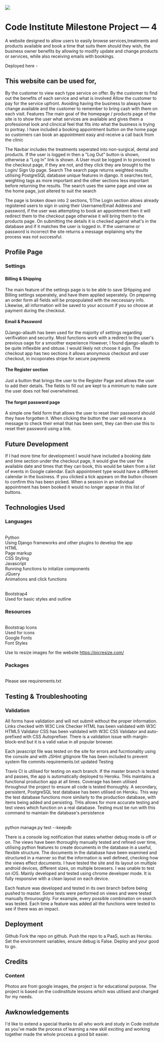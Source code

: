 <img src="https://codeinstitute.s3.amazonaws.com/fullstack/ci_logo_small.png" style="margin: 0;">
<h1>Code Institute Milestone Project — 4</h1>

A website designed to allow users to easily browse services,treatments and products available and book a time that suits them should they wish, the business owner benefits by allowing to modify update and change products or services, while also receiving emails with bookings. 

Deployed here - 

<h2>This website can be used for,</h2>

By the customer to view each type service on offer.
By the customer to find out the benefits of each service and what is involved
Allow the customer to pay for the service upfront. Avoiding having the business to always have change available and the customer to remember to bring cash with them on each visit.
Features
The main goal of the homepage / products page of the site is to show the user what services are available and gives them a professional look and clincical feel that fits into what the business is trying to portray. I have included a booking appointment button on the home page so customers can book an appointment easy and receive a call back from the clinic 

The Navbar includes the treatments seperated into non-surgical, dental and products. If the user is logged in then a "Log Out" button is shown, otherwise a "Log In" link is shown. A User must be logged in to proceed to the checkout page, if they are not, and they click they are brought to the Login/ Sign Up page.
Search
The search page returns weighted results utilising PostgreSQL database unique features in django. It searches text, weighting tags as more important and the other sections less important before returning the results. The search uses the same page and view as the home page, just altered to suit the search

The page is broken down into 2 sections, 1)The Login section allows already registered users to sign in using their Username/Email Address and password, if the user was attempting to book an appointment then it will redirect them to the checkout page otherwise it will bring them to the products page. On submitting the details it is checked against what's in the database and if it matches the user is logged in. If the username or password is incorrect the site returns a message explaining why the process was not successful.

<h2>Profile Page</h2>
<h3>Settings<h3>
  <h4>Billing & Shipping</h4>
The main feature of the settings page is to be able to save SHipping and Billing settings seperately, and have them applied seperately. On preparing an order form all fields will be propopulated with the neccessary info. Likewise, all information will be saved to your account if you so choose at payment during the checkout.

<h4>Email & Password</h4>
DJango-allauth has been used for the majority of settings regarding verifivation and security. Most functions work with a redirect to the user's previous oage for a smoother experience However, I found django-allauth to be quite inflexible and obtuse. I would likely not choose it agin.
The checkout app has two sections it allows anonymous checkout and user checkout, in incoporates stripe for secure payments

<h4>The Register section</h4>
Just a button that brings the user to the Register Page and allows the user to add their details. The fields to fill out are kept to a minimum to make sure the user does not feel overwhelmed.

<h4>The forgot password page</h4>
A simple one field form that allows the user to reset their password should they have forgotten it. When clicking the button the user will receive a message to check their email that has been sent, they can then use this to reset their password using a link.

<h2>Future Development</h2>
If I had more time for development I would have included a booking date and time section under the checkout page, it would give the user the available date and times that they can book, this would be taken from a list of events in Google calendar. Each appointment type would have a different calendar in the business. If you clicked a tick appears on the button chosen to confirm this has been picked. When a session in an individual appointment has been booked it would no longer appear in this list of buttons.

<h2>Technologies Used</h2>

<h3>Languages</h3>
<br>Python
<br>Using Django frameworks and other plugins to develop the app
<br>HTML
<br>Page markup
<br>CSS Styling
<br>Javascript
<br>Running functions to initalize components
<br>JQuery
<br>Animations and click functions


<br>Bootstrap4
<br>Used for basic styles and outline

<h3>Resources</h3>
<br>Bootstrap Icons
<br>Used for icons
<br>Google Fonts
<br>Font Styles

Use to resize images for the website 
https://picresize.com/

<h3>Packages</h3>
<br>Please see requirements.txt

<h2>Testing & Troubleshooting</h2>
<h3>Validation</h3>

<p>All forms have validation and will not submit without the proper information.
Links checked with W3C Link Checker
HTML has been validated with W3C HTML5 Validator
CSS has been validated with W3C CSS Validator and auto-prefixed with CSS Autoprefixer. There is a validation issue with margin-block-end but it is a valid value in all popular browser.</p>
<p>Each javascript file was tested on the site for errors and fucntionality using the console and with JSHint
gitignore file has been included to prevent system file commits
requirements.txt updated
Testing</p>

<p>Travis CI is utilised for testing on each branch. If the master branch is tested and passes, the app is automatically deployed to Heroku. THis maintains a functional production app at all times.
Coverage has been utilised throughout the project to ensure all code is tested thoroughly.
A secondary, persistent, PostgreSQL test database has been utilised on Heroku. This way the test database functions more similarly to the production database, with items being added and persisting. THis allows for more accurate testing and test views which function on a real database. Testing must be run with this command to maintain the database's persistence</p>
<br>python manage.py test --keepdb
<p>There is a console log notification that states whether debug mode is off or on.
The views have been thoroughly manually tested and refined over time, utilising python features to create documents in the database in a useful, flexible structure.
The documents in the database have been examined and structured in a manner so that the information is well defined, checking how the views effect documents.
I have tested the site and its layout on multiple android devices, different sizes, on multiple browsers. I was unable to test on iOS. Mainly developed and tested using chrome developer mode. It is fully responsive with a clean layout on each device.</p>
Each feature was developed and tested in its own branch before being pushed to master.
Some tests were performed on views and were tested manually throuroughly. For example, every possible combination on search was tested.
Each time a feature was added all the functions were tested to see if there was an impact.

<h2>Deployment</h2>
Github
Fork the repo on github.
Push the repo to a PaaS, such as Heroku.
Set the environment variables, ensure debug is False.
Deploy and your good to go.

<h2>Credits</h2>
<h3>Content</h3>
Photos are from google images, the project is for educational purpose. The project is based on the codinstitute lessons which was utilised and changed for my needs.

<h2>Awknowledgements</h2>
I'd like to extend a special thanks to all who work and study in Code institute as you've made the process of learning a new skill exciting and working together made the whole process a good bit easier. 
